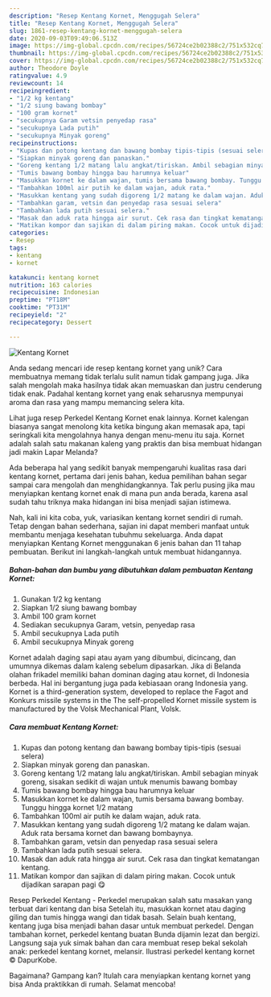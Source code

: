 ```yaml
---
description: "Resep Kentang Kornet, Menggugah Selera"
title: "Resep Kentang Kornet, Menggugah Selera"
slug: 1861-resep-kentang-kornet-menggugah-selera
date: 2020-09-03T09:49:06.513Z
image: https://img-global.cpcdn.com/recipes/56724ce2b02388c2/751x532cq70/kentang-kornet-foto-resep-utama.jpg
thumbnail: https://img-global.cpcdn.com/recipes/56724ce2b02388c2/751x532cq70/kentang-kornet-foto-resep-utama.jpg
cover: https://img-global.cpcdn.com/recipes/56724ce2b02388c2/751x532cq70/kentang-kornet-foto-resep-utama.jpg
author: Theodore Doyle
ratingvalue: 4.9
reviewcount: 14
recipeingredient:
- "1/2 kg kentang"
- "1/2 siung bawang bombay"
- "100 gram kornet"
- "secukupnya Garam vetsin penyedap rasa"
- "secukupnya Lada putih"
- "secukupnya Minyak goreng"
recipeinstructions:
- "Kupas dan potong kentang dan bawang bombay tipis-tipis (sesuai selera)"
- "Siapkan minyak goreng dan panaskan."
- "Goreng kentang 1/2 matang lalu angkat/tiriskan. Ambil sebagian minyak goreng, sisakan sedikit di wajan untuk menumis bawang bombay"
- "Tumis bawang bombay hingga bau harumnya keluar"
- "Masukkan kornet ke dalam wajan, tumis bersama bawang bombay. Tunggu hingga kornet 1/2 matang"
- "Tambahkan 100ml air putih ke dalam wajan, aduk rata."
- "Masukkan kentang yang sudah digoreng 1/2 matang ke dalam wajan. Aduk rata bersama kornet dan bawang bombaynya."
- "Tambahkan garam, vetsin dan penyedap rasa sesuai selera"
- "Tambahkan lada putih sesuai selera."
- "Masak dan aduk rata hingga air surut. Cek rasa dan tingkat kematangan kentang."
- "Matikan kompor dan sajikan di dalam piring makan. Cocok untuk dijadikan sarapan pagi 😋"
categories:
- Resep
tags:
- kentang
- kornet

katakunci: kentang kornet 
nutrition: 163 calories
recipecuisine: Indonesian
preptime: "PT18M"
cooktime: "PT31M"
recipeyield: "2"
recipecategory: Dessert

---
```



![Kentang Kornet](https://img-global.cpcdn.com/recipes/56724ce2b02388c2/751x532cq70/kentang-kornet-foto-resep-utama.jpg)

Anda sedang mencari ide resep kentang kornet yang unik? Cara membuatnya memang tidak terlalu sulit namun tidak gampang juga. Jika salah mengolah maka hasilnya tidak akan memuaskan dan justru cenderung tidak enak. Padahal kentang kornet yang enak seharusnya mempunyai aroma dan rasa yang mampu memancing selera kita.

Lihat juga resep Perkedel Kentang Kornet enak lainnya. Kornet kalengan biasanya sangat menolong kita ketika bingung akan memasak apa, tapi seringkali kita mengolahnya hanya dengan menu-menu itu saja. Kornet adalah salah satu makanan kaleng yang praktis dan bisa membuat hidangan jadi makin Lapar Melanda?

Ada beberapa hal yang sedikit banyak mempengaruhi kualitas rasa dari kentang kornet, pertama dari jenis bahan, kedua pemilihan bahan segar sampai cara mengolah dan menghidangkannya. Tak perlu pusing jika mau menyiapkan kentang kornet enak di mana pun anda berada, karena asal sudah tahu triknya maka hidangan ini bisa menjadi sajian istimewa.


Nah, kali ini kita coba, yuk, variasikan kentang kornet sendiri di rumah. Tetap dengan bahan sederhana, sajian ini dapat memberi manfaat untuk membantu menjaga kesehatan tubuhmu sekeluarga. Anda dapat menyiapkan Kentang Kornet menggunakan 6 jenis bahan dan 11 tahap pembuatan. Berikut ini langkah-langkah untuk membuat hidangannya.

<!--inarticleads1-->

##### Bahan-bahan dan bumbu yang dibutuhkan dalam pembuatan Kentang Kornet:

1. Gunakan 1/2 kg kentang
1. Siapkan 1/2 siung bawang bombay
1. Ambil 100 gram kornet
1. Sediakan secukupnya Garam, vetsin, penyedap rasa
1. Ambil secukupnya Lada putih
1. Ambil secukupnya Minyak goreng


Kornet adalah daging sapi atau ayam yang dibumbui, dicincang, dan umumnya dikemas dalam kaleng sebelum dipasarkan. Jika di Belanda olahan frikadel memiliki bahan dominan daging atau kornet, di Indonesia berbeda. Hal ini bergantung juga pada kebiasaan orang Indonesia yang. Kornet is a third-generation system, developed to replace the Fagot and Konkurs missile systems in the The self-propelled Kornet missile system is manufactured by the Volsk Mechanical Plant, Volsk. 

<!--inarticleads2-->

##### Cara membuat Kentang Kornet:

1. Kupas dan potong kentang dan bawang bombay tipis-tipis (sesuai selera)
1. Siapkan minyak goreng dan panaskan.
1. Goreng kentang 1/2 matang lalu angkat/tiriskan. Ambil sebagian minyak goreng, sisakan sedikit di wajan untuk menumis bawang bombay
1. Tumis bawang bombay hingga bau harumnya keluar
1. Masukkan kornet ke dalam wajan, tumis bersama bawang bombay. Tunggu hingga kornet 1/2 matang
1. Tambahkan 100ml air putih ke dalam wajan, aduk rata.
1. Masukkan kentang yang sudah digoreng 1/2 matang ke dalam wajan. Aduk rata bersama kornet dan bawang bombaynya.
1. Tambahkan garam, vetsin dan penyedap rasa sesuai selera
1. Tambahkan lada putih sesuai selera.
1. Masak dan aduk rata hingga air surut. Cek rasa dan tingkat kematangan kentang.
1. Matikan kompor dan sajikan di dalam piring makan. Cocok untuk dijadikan sarapan pagi 😋


Resep Perkedel Kentang - Perkedel merupakan salah satu masakan yang terbuat dari kentang dan bisa Setelah itu, masukkan kornet atau daging giling dan tumis hingga wangi dan tidak basah. Selain buah kentang, kentang juga bisa menjadi bahan dasar untuk membuat perkedel. Dengan tambahan kornet, perkedel kentang buatan Bunda dijamin lezat dan bergizi. Langsung saja yuk simak bahan dan cara membuat resep bekal sekolah anak: perkedel kentang kornet, melansir. Ilustrasi perkedel kentang kornet © DapurKobe. 

Bagaimana? Gampang kan? Itulah cara menyiapkan kentang kornet yang bisa Anda praktikkan di rumah. Selamat mencoba!
